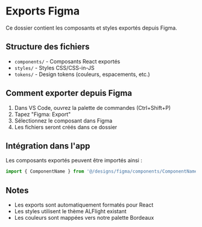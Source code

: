 # Exports Figma

Ce dossier contient les composants et styles exportés depuis Figma.

## Structure des fichiers

- `components/` - Composants React exportés
- `styles/` - Styles CSS/CSS-in-JS
- `tokens/` - Design tokens (couleurs, espacements, etc.)

## Comment exporter depuis Figma

1. Dans VS Code, ouvrez la palette de commandes (Ctrl+Shift+P)
2. Tapez "Figma: Export"
3. Sélectionnez le composant dans Figma
4. Les fichiers seront créés dans ce dossier

## Intégration dans l'app

Les composants exportés peuvent être importés ainsi :

```jsx
import { ComponentName } from '@/designs/figma/components/ComponentName';
```

## Notes

- Les exports sont automatiquement formatés pour React
- Les styles utilisent le thème ALFlight existant
- Les couleurs sont mappées vers notre palette Bordeaux
